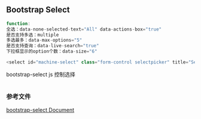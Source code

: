 ## Bootstrap Select
```javascript
function:
全选：data-none-selected-text="All" data-actions-box="true"
是否支持多选：multiple
多选最多：data-max-options="5" 
是否支持查询：data-live-search="true"
下拉框显示的option个数：data-size="6"

```

```javascript 
<select id="machine-select" class="form-control selectpicker" title="Select Machine"  multiple data-size="6" data-live-search="true" data-max-options="5" ></select>
```

bootstrap-select js 控制选择
```javascript

```


### 参考文件
[bootstrap-select Document](https://developer.snapappointments.com/bootstrap-select/examples/)